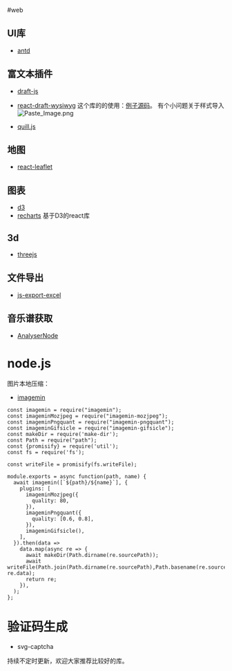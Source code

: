 #web
## UI库
  *  [antd](https://ant.design/docs/react/introduce-cn) 

## 富文本插件
  * [draft-js](https://draftjs.org/)

  * [react-draft-wysiwyg](https://jpuri.github.io/react-draft-wysiwyg/#/)
      这个库的的使用：[例子源码](https://github.com/jpuri/react-draft-wysiwyg/blob/master/docs/src/components/Demo/index.js)。
有个小问题关于样式导入
![Paste_Image.png](http://upload-images.jianshu.io/upload_images/3967890-36559c287c4c4d79.png?imageMogr2/auto-orient/strip%7CimageView2/2/w/1240)
* [quill.js](https://quilljs.com/)

## 地图
  * [react-leaflet](https://github.com/PaulLeCam/react-leaflet)

## 图表
* [d3](https://github.com/d3/d3/wiki)
* [recharts](http://recharts.org/#/zh-CN) 基于D3的react库

## 3d
* [threejs](https://threejs.org/)

## 文件导出
 * [js-export-excel](https://github.com/cuikangjie/js-export-excel)

## 音乐谱获取
* [AnalyserNode](https://developer.mozilla.org/zh-CN/docs/Web/API/AnalyserNode)
# node.js
图片本地压缩：
* [imagemin](https://github.com/imagemin/imagemin)
```
const imagemin = require("imagemin");
const imageminMozjpeg = require("imagemin-mozjpeg");
const imageminPngquant = require("imagemin-pngquant");
const imageminGifsicle = require("imagemin-gifsicle");
const makeDir = require('make-dir');
const Path = require("path");
const {promisify} = require('util');
const fs = require('fs');

const writeFile = promisify(fs.writeFile);

module.exports = async function(path, name) {
  await imagemin([`${path}/${name}`], {
    plugins: [
      imageminMozjpeg({
        quality: 80,
      }),
      imageminPngquant({
        quality: [0.6, 0.8],
      }),
      imageminGifsicle(),
    ],
  }).then(data =>
    data.map(async re => {
      await makeDir(Path.dirname(re.sourcePath));
      await writeFile(Path.join(Path.dirname(re.sourcePath),Path.basename(re.sourcePath).replace(/\./,".min.")), re.data);
      return re;
    }),
  );
};

```
# 验证码生成
* svg-captcha

持续不定时更新，欢迎大家推荐比较好的库。
